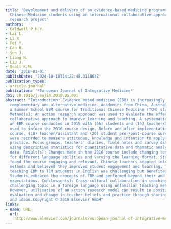 ```yaml
---
title: 'Development and delivery of an evidence-based medicine programme for Traditional
  Chinese Medicine students using an international collaborative approach: An action
  research project'
authors:
- Caldwell P.H.Y.
- Lai L.
- Li X.
- Fei Y.
- Cao H.
- Sun J.
- Liang N.
- Liu J.
- Scott K.M.
date: '2018-01-01'
publishDate: '2024-10-10T14:22:48.311864Z'
publication_types:
- article-journal
publication: '*European Journal of Integrative Medicine*'
doi: 10.1016/j.eujim.2018.05.001
abstract: "Introduction: Evidence based medicine (EBM) is increasingly embraced by
  complementary and alternative medicine. Academics from China, Australia and UK developed
  a Summer School EBM course for Traditional Chinese Medicine (TCM) students in China.
  Method(s): An action research approach was used to evaluate the effects of an international
  collaborative approach to improve learning and teaching. A systematic analysis of
  an EBM course conducted in 2015 with (66) students and (16) teacher/assistants was
  used to inform the 2016 course design. Before and after implementation of the 2016
  course, (10) teacher/assistant and (20) student pre-/post-course survey responses
  were recorded to measure attitudes, knowledge and intention to apply EBM in TCM
  practice. Focus groups, teachers' diaries, field notes and survey data were analysed
  using descriptive statistics for quantitative data and thematic analysis for qualitative
  data. Result(s): Changes made in the 2016 course include changing topic focus, catering
  for different language abilities and varying the learning format. Students and teachers
  found the course engaging and relevant. Chinese teachers adopted interactive teaching
  methods and believed they improved student engagement and learning. Teachers reported
  teaching EBM to TCM students in English was challenging but benefited from the experience.
  Students embraced the concepts of EBM and performed beyond their and their teachers'
  expectations. Conclusion(s): Cross-cultural collaboration in teaching a culturally
  challenging topic in a foreign language using unfamiliar teaching methods is demanding
  However, utilisation of an action research model can result in positive student
  evaluation and change in teacher beliefs and practice through sharing reflections
  and ideas.Copyright © 2018 Elsevier GmbH"
links:
- name: URL
  url: 
    http://www.elsevier.com/journals/european-journal-of-integrative-medicine/1876-3820
---
```

